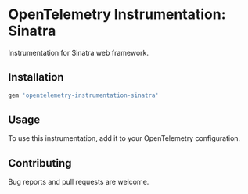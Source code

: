 # OpenTelemetry Instrumentation: Sinatra

Instrumentation for Sinatra web framework.

## Installation

```ruby
gem 'opentelemetry-instrumentation-sinatra'
```

## Usage

To use this instrumentation, add it to your OpenTelemetry configuration.

## Contributing

Bug reports and pull requests are welcome.
